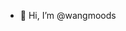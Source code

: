 - 👋 Hi, I’m @wangmoods

<!---
wangmoods/wangmoods is a ✨ special ✨ repository because its `README.md` (this file) appears on your GitHub profile.
You can click the Preview link to take a look at your changes.
--->
